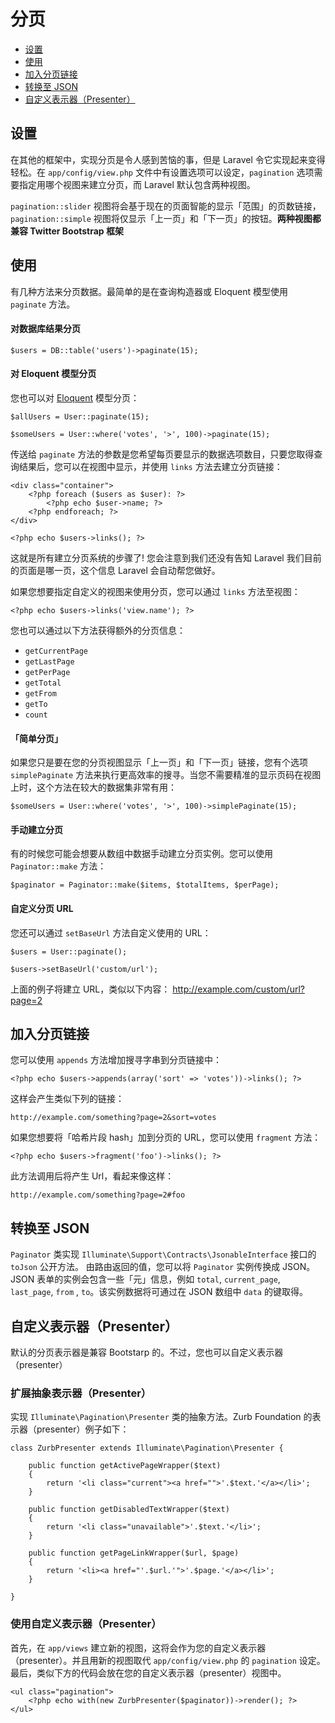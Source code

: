 # 分页

- [设置](#configuration)
- [使用](#usage)
- [加入分页链接](#appending-to-pagination-links)
- [转换至 JSON](#converting-to-json)
- [自定义表示器（Presenter）](#custom-presenters)

<a name="configuration"></a>
## 设置

在其他的框架中，实现分页是令人感到苦恼的事，但是 Laravel 令它实现起来变得轻松。在 `app/config/view.php` 文件中有设置选项可以设定，`pagination` 选项需要指定用哪个视图来建立分页，而 Laravel 默认包含两种视图。

`pagination::slider` 视图将会基于现在的页面智能的显示「范围」的页数链接，`pagination::simple` 视图将仅显示「上一页」和「下一页」的按钮。**两种视图都兼容  Twitter Bootstrap 框架**

<a name="usage"></a>
## 使用

有几种方法来分页数据。最简单的是在查询构造器或 Eloquent 模型使用 `paginate` 方法。

#### 对数据库结果分页

	$users = DB::table('users')->paginate(15);

#### 对 Eloquent 模型分页

您也可以对 [Eloquent](/docs/eloquent) 模型分页：

	$allUsers = User::paginate(15);

	$someUsers = User::where('votes', '>', 100)->paginate(15);

传送给 `paginate` 方法的参数是您希望每页要显示的数据选项数目，只要您取得查询结果后，您可以在视图中显示，并使用 `links` 方法去建立分页链接：

	<div class="container">
		<?php foreach ($users as $user): ?>
			<?php echo $user->name; ?>
		<?php endforeach; ?>
	</div>

	<?php echo $users->links(); ?>

这就是所有建立分页系统的步骤了! 您会注意到我们还没有告知 Laravel 我们目前的页面是哪一页，这个信息 Laravel 会自动帮您做好。

如果您想要指定自定义的视图来使用分页，您可以通过 `links` 方法至视图：

	<?php echo $users->links('view.name'); ?>

您也可以通过以下方法获得额外的分页信息：

- `getCurrentPage`
- `getLastPage`
- `getPerPage`
- `getTotal`
- `getFrom`
- `getTo`
- `count`


#### 「简单分页」

如果您只是要在您的分页视图显示「上一页」和「下一页」链接，您有个选项 `simplePaginate`  方法来执行更高效率的搜寻。当您不需要精准的显示页码在视图上时，这个方法在较大的数据集非常有用：

	$someUsers = User::where('votes', '>', 100)->simplePaginate(15);

#### 手动建立分页

有的时候您可能会想要从数组中数据手动建立分页实例。您可以使用 `Paginator::make` 方法：

	$paginator = Paginator::make($items, $totalItems, $perPage);

#### 自定义分页 URL

您还可以通过 `setBaseUrl` 方法自定义使用的 URL：

	$users = User::paginate();

	$users->setBaseUrl('custom/url');

上面的例子将建立 URL，类似以下内容： http://example.com/custom/url?page=2

<a name="appending-to-pagination-links"></a>
## 加入分页链接

您可以使用 `appends` 方法增加搜寻字串到分页链接中：

	<?php echo $users->appends(array('sort' => 'votes'))->links(); ?>

这样会产生类似下列的链接：

	http://example.com/something?page=2&sort=votes

如果您想要将「哈希片段 hash」加到分页的 URL，您可以使用 `fragment` 方法：

	<?php echo $users->fragment('foo')->links(); ?>

此方法调用后将产生 Url，看起来像这样：

	http://example.com/something?page=2#foo

<a name="converting-to-json"></a>
## 转换至 JSON

`Paginator` 类实现 `Illuminate\Support\Contracts\JsonableInterface` 接口的 `toJson` 公开方法。 由路由返回的值，您可以将 `Paginator` 实例传换成 JSON。JSON 表单的实例会包含一些「元」信息，例如 `total`, `current_page`, `last_page`, `from` , `to`。该实例数据将可通过在 JSON 数组中 `data` 的键取得。

<a name="custom-presenters"></a>
## 自定义表示器（Presenter）

默认的分页表示器是兼容 Bootstarp 的。不过，您也可以自定义表示器（presenter）

### 扩展抽象表示器（Presenter）

实现 `Illuminate\Pagination\Presenter` 类的抽象方法。Zurb Foundation 的表示器（presenter）例子如下：

    class ZurbPresenter extends Illuminate\Pagination\Presenter {

        public function getActivePageWrapper($text)
        {
            return '<li class="current"><a href="">'.$text.'</a></li>';
        }

        public function getDisabledTextWrapper($text)
        {
            return '<li class="unavailable">'.$text.'</li>';
        }

        public function getPageLinkWrapper($url, $page)
        {
            return '<li><a href="'.$url.'">'.$page.'</a></li>';
        }

    }

### 使用自定义表示器（Presenter）

首先，在 `app/views` 建立新的视图，这将会作为您的自定义表示器（presenter）。并且用新的视图取代 `app/config/view.php` 的 `pagination` 设定。最后，类似下方的代码会放在您的自定义表示器（presenter）视图中。

    <ul class="pagination">
        <?php echo with(new ZurbPresenter($paginator))->render(); ?>
    </ul>
